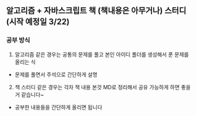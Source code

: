 ## 알고리즘 + 자바스크립트 책 (책내용은 아무거나) 스터디 (시작 예정일 3/22)


### 공부 방식


1. 알고리즘 같은 경우는 공통의 문제를 풀고 본인 아이디 폴더를 생성해서 푼 문제를 올리는 식
 - 문제를 풀면서 주석으로 간단하게 설명
2. 책 스터디 같은 경우는 각자 책 내용 본것 MD로 정리해서 공유 가능하게 하면 좋을거 같습니다~
 - 공부한 내용들을 간단하게 올리면 됩니다  

